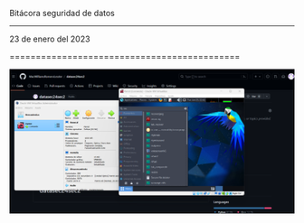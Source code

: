 Bitácora seguridad de datos
____________________________________________

23 de enero del 2023

============================================

![Alt text](Parrot.png)